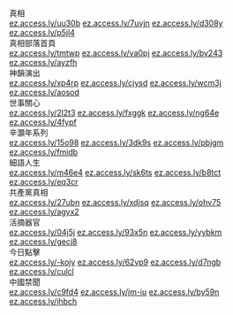 <table>
<div class="linkbox"><div class="title">真相<div id="url">  <a href="http://ez.access.ly/uu30b" target=_blank>ez.access.ly/uu30b</a>    <a href="http://ez.access.ly/7uvjn" target=_blank>ez.access.ly/7uvjn</a>    <a href="http://ez.access.ly/d308y" target=_blank>ez.access.ly/d308y</a>    <a href="http://ez.access.ly/p5jl4" target=_blank>ez.access.ly/p5jl4</a>  </div></div><div class="title">真相部落首頁<div id="url">  <a href="http://ez.access.ly/tmtwp" target=_blank>ez.access.ly/tmtwp</a>    <a href="http://ez.access.ly/va0pj" target=_blank>ez.access.ly/va0pj</a>    <a href="http://ez.access.ly/by243" target=_blank>ez.access.ly/by243</a>    <a href="http://ez.access.ly/ayzfh" target=_blank>ez.access.ly/ayzfh</a>  </div></div><div class="title">神韻演出<div id="url">  <a href="http://ez.access.ly/xp4rp" target=_blank>ez.access.ly/xp4rp</a>    <a href="http://ez.access.ly/cjysd" target=_blank>ez.access.ly/cjysd</a>    <a href="http://ez.access.ly/wcm3j" target=_blank>ez.access.ly/wcm3j</a>    <a href="http://ez.access.ly/aosod" target=_blank>ez.access.ly/aosod</a>  </div></div><div class="title">世事關心<div id="url">  <a href="http://ez.access.ly/2l2t3" target=_blank>ez.access.ly/2l2t3</a>    <a href="http://ez.access.ly/fxggk" target=_blank>ez.access.ly/fxggk</a>    <a href="http://ez.access.ly/ng64e" target=_blank>ez.access.ly/ng64e</a>    <a href="http://ez.access.ly/4fypf" target=_blank>ez.access.ly/4fypf</a>  </div></div><div class="title">辛灝年系列<div id="url">  <a href="http://ez.access.ly/15o98" target=_blank>ez.access.ly/15o98</a>    <a href="http://ez.access.ly/3dk9s" target=_blank>ez.access.ly/3dk9s</a>    <a href="http://ez.access.ly/pbjgm" target=_blank>ez.access.ly/pbjgm</a>    <a href="http://ez.access.ly/fmidb" target=_blank>ez.access.ly/fmidb</a>  </div></div><div class="title">細語人生<div id="url">  <a href="http://ez.access.ly/m46e4" target=_blank>ez.access.ly/m46e4</a>    <a href="http://ez.access.ly/sk6ts" target=_blank>ez.access.ly/sk6ts</a>    <a href="http://ez.access.ly/b8tct" target=_blank>ez.access.ly/b8tct</a>    <a href="http://ez.access.ly/eq3cr" target=_blank>ez.access.ly/eq3cr</a>  </div></div><div class="title">共產黨真相<div id="url">  <a href="http://ez.access.ly/27ubn" target=_blank>ez.access.ly/27ubn</a>    <a href="http://ez.access.ly/xdjsq" target=_blank>ez.access.ly/xdjsq</a>    <a href="http://ez.access.ly/ohv75" target=_blank>ez.access.ly/ohv75</a>    <a href="http://ez.access.ly/agyx2" target=_blank>ez.access.ly/agyx2</a>  </div></div><div class="title">活摘器官<div id="url">  <a href="http://ez.access.ly/04j5j" target=_blank>ez.access.ly/04j5j</a>    <a href="http://ez.access.ly/93x5n" target=_blank>ez.access.ly/93x5n</a>    <a href="http://ez.access.ly/yybkm" target=_blank>ez.access.ly/yybkm</a>    <a href="http://ez.access.ly/gecj8" target=_blank>ez.access.ly/gecj8</a>  </div></div><div class="title">今日點擊<div id="url">  <a href="http://ez.access.ly/-kojy" target=_blank>ez.access.ly/-kojy</a>    <a href="http://ez.access.ly/62vp9" target=_blank>ez.access.ly/62vp9</a>    <a href="http://ez.access.ly/d7ngb" target=_blank>ez.access.ly/d7ngb</a>    <a href="http://ez.access.ly/culcl" target=_blank>ez.access.ly/culcl</a>  </div></div><div class="title">中國禁聞<div id="url">  <a href="http://ez.access.ly/c9fd4" target=_blank>ez.access.ly/c9fd4</a>    <a href="http://ez.access.ly/jm-iu" target=_blank>ez.access.ly/jm-iu</a>    <a href="http://ez.access.ly/by59n" target=_blank>ez.access.ly/by59n</a>    <a href="http://ez.access.ly/jhbch" target=_blank>ez.access.ly/jhbch</a>  </div></div></div>
</table>

